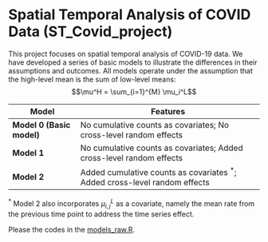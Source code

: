 # Spatial Temporal Analysis of COVID Data (ST_Covid_project)

This project focuses on spatial temporal analysis of COVID-19 data. We have developed a series of basic models to illustrate the differences in their assumptions and outcomes. All models operate under the assumption that the high-level mean is the sum of low-level means: 
$$\mu^H = \sum_{i=1}^{M} \mu_i^L$$

| Model | Features |
| ------------ | ------------ |
| **Model 0 (Basic model)** | No cumulative counts as covariates; No cross-level random effects |
| **Model 1** | No cumulative counts as covariates; Added cross-level random effects |
| **Model 2** | Added cumulative counts as covariates ${}^*$; Added cross-level random effects |

${^*}$ Model 2 also incorporates $\mu_{i,j}^L$ as a covariate, namely the mean rate from the previous time point to address the time series effect.

Please the codes in the [models_raw.R](https://github.com/Sijianf/ST_Covid_project/blob/main/models_raw.R).
